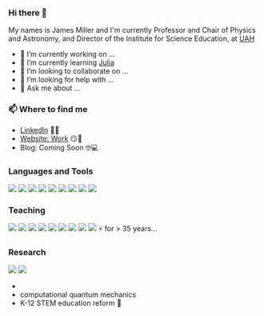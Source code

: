### Hi there 👋

My names is James Miller and I'm currently Professor and Chair of Physics and Astronomy, and Director of the Institute for Science Education, at [UAH](https://www.uah.edu/science/departments/physics)

- 🔭 I’m currently working on ...
- 🌱 I’m currently learning [Julia](https://julialang.org/)
- 👯 I’m looking to collaborate on ...
- 🤔 I’m looking for help with ...
- 💬 Ask me about ...


### 📫 Where to find me
- [LinkedIn](https://www.linkedin.com/in/4millerja/) 👨💼
- [Website: Work](https://www.uah.edu/science/departments/physics/faculty-staff/dr-james-a-miller) 😏🔗
- Blog: Coming Soon 🤓💻

### Languages and Tools

![](https://img.shields.io/badge/Code-Fortran-informational?style=flat&logo=<LOGO_NAME>&logoColor=white&color=2bbc8a)
![](https://img.shields.io/badge/Code-Mathematica-informational?style=flat&logo=<LOGO_NAME>&logoColor=white&color=2bbc8a)
![](https://img.shields.io/badge/Code-Julia-informational?style=flat&logo=<LOGO_NAME>&logoColor=white&color=2bbc8a)
![](https://img.shields.io/badge/Code-Matlab-informational?style=flat&logo=<LOGO_NAME>&logoColor=white&color=2bbc8a)
![](https://img.shields.io/badge/OS-macOS-informational?style=flat&logo=<LOGO_NAME>&logoColor=white&color=2bbc8a)
![](https://img.shields.io/badge/OS-Linux-informational?style=flat&logo=<LOGO_NAME>&logoColor=white&color=2bbc8a)
![](https://img.shields.io/badge/Editor-Sublime-informational?style=flat&logo=<LOGO_NAME>&logoColor=white&color=2bbc8a)
![](https://img.shields.io/badge/Environment-Pluto-informational?style=flat&logo=<LOGO_NAME>&logoColor=white&color=2bbc8a)
![](https://img.shields.io/badge/Environment-Jupyter-informational?style=flat&logo=<LOGO_NAME>&logoColor=white&color=2bbc8a)

### Teaching

![](https://img.shields.io/badge/Undergrad-relativity-informational?style=flat&logo=<LOGO_NAME>&logoColor=white&color=informational)
![](https://img.shields.io/badge/Undergrad-current%20research-informational?style=flat&logo=<LOGO_NAME>&logoColor=white&color=informational)
![](https://img.shields.io/badge/Undergrad-freshman%20experience-informational?style=flat&logo=<LOGO_NAME>&logoColor=white&color=informational)
![](https://img.shields.io/badge/Undergrad-general%20physics-informational?style=flat&logo=<LOGO_NAME>&logoColor=white&color=informational)
![](https://img.shields.io/badge/Undergrad-electrodynamics-informational?style=flat&logo=<LOGO_NAME>&logoColor=white&color=informational)
![](https://img.shields.io/badge/Graduate-MS%20and%20PhD%20supervision-informational?style=flat&logo=<LOGO_NAME>&logoColor=white&color=informational)
![](https://img.shields.io/badge/Both-quantum%20mechanics-informational?style=flat&logo=<LOGO_NAME>&logoColor=white&color=informational)
![](https://img.shields.io/badge/Both-solar%20physics-informational?style=flat&logo=<LOGO_NAME>&logoColor=white&color=informational)
![](https://img.shields.io/badge/Both-plasma%20physics-informational?style=flat&logo=<LOGO_NAME>&logoColor=white&color=informational)
⚡ for > 35 years...

### Research

![](https://img.shields.io/badge/Theory-high%20energy%20solar%20physics-informational?style=flat&logo=<LOGO_NAME>&logoColor=white&color=orange)
![](https://img.shields.io/badge/Computation-plasma%20physics-informational?style=flat&logo=<LOGO_NAME>&logoColor=white&color=orange)

-
- computational quantum mechanics
- K-12 STEM education reform 🚀





